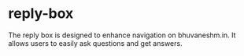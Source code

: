 # reply-box
The reply box is designed to enhance navigation on bhuvaneshm.in. It allows users to easily ask questions and get answers.
